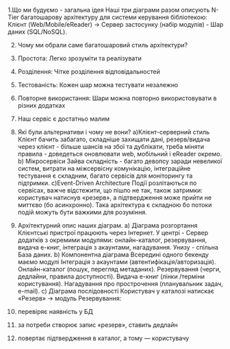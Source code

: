 1.Що ми будуємо - загальна ідея
Наші три діаграми разом описують N-Tier багатошарову архітектуру для системи керування бібліотекою:
Клієнт (Web/Mobile/eReader) → Сервер застосунку (набір модулів) - Шар даних (SQL/NoSQL).

2. Чому ми обрали саме багатошаровий стиль архітектури?
1.	Простота: Легко зрозуміти та реалізувати
2.	Розділення: Чітке розділення відповідальностей
3.	Тестованість: Кожен шар можна тестувати незалежно
4.	Повторне використання: Шари можна повторно використовувати в різних додатках
5.	Наш сервіс є достатньо малим

3. Які були альтернативи і чому не вони?
a)Клієнт-серверний стиль
Клієнт бачить забагато, складніше захищати дані, резерв/видача через клієнт - більше шансів на збої та дублікати, треба міняти правила - доведеться оновлювати web, мобільний і eReader окремо.
b) Мікросервіси
Зайва складність - багато девопсу заради невеликої систем, витрати на міжсервісну комунікацію, інтеграційне тестування є складним, багато сервісів для моніторингу та підтримки.
c)Event-Driven Architecture
Події розлітаються по сервісах, важче відстежити, що пішло не так, також затримки: користувач натиснув «резерв», а підтвердження може прийти не миттєво (бо асинхронно). Така архітектура є складною бо потоки подій можуть бути важкими для розуміння.

4. Архітектурний опис наших діаграм.
a) Діаграма розгортання
Клієнтські пристрої працюють через Інтернет. У центрі - Сервер додатків з окремими модулями: онлайн-каталог, резервування, видача e-книг, інтеграція з акаунтами, нагадування. Унизу - спільна База даних.
b) Компонентна діаграма
Всередині одного бекенду маємо модулі
Інтеграція з акаунтами (автентифікація/авторизація). Онлайн-каталог (пошук, перегляд метаданих). Резервування (черги, дедлайни, правила доступності). Видача e-книг (лінки /терміни користування). Нагадування про прострочення (планувальник задач, e-mail).
с) Діаграма послідовності
Користувач у каталозі натискає «Резерв» → модуль Резервування:
1.	перевіряє наявність у БД
2.	за потреби створює запис «резерв», ставить дедлайн
3.	повертає підтвердження в каталог, а тому — користувачу
